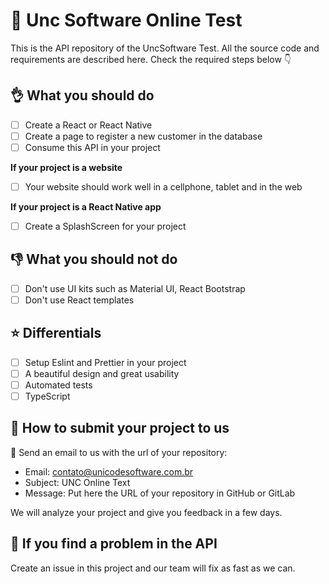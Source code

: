# :page_with_curl: Unc Software Online Test

This is the API repository of the UncSoftware Test. All the source code and requirements are described here. Check the required steps below :point_down:

## :ok_hand: What you should do

- [ ] Create a React or React Native
- [ ] Create a page to register a new customer in the database
- [ ] Consume this API in your project

**If your project is a website**

- [ ] Your website should work well in a cellphone, tablet and in the web

**If your project is a React Native app**

- [ ] Create a SplashScreen for your project

## :-1: What you should not do

- [ ] Don't use UI kits such as Material UI, React Bootstrap
- [ ] Don't use React templates

## :star: Differentials

- [ ] Setup Eslint and Prettier in your project
- [ ] A beautiful design and great usability
- [ ] Automated tests
- [ ] TypeScript

## :rocket: How to submit your project to us

:email: Send an email to us with the url of your repository:

- Email: contato@unicodesoftware.com.br
- Subject: UNC Online Text
- Message: Put here the URL of your repository in GitHub or GitLab

We will analyze your project and give you feedback in a few days.

## :poop: If you find a problem in the API

Create an issue in this project and our team will fix as fast as we can.
